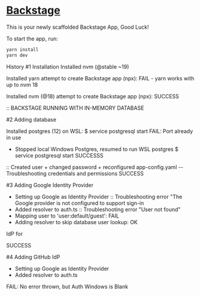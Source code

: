 # [Backstage](https://backstage.io)

This is your newly scaffolded Backstage App, Good Luck!

To start the app, run:

```sh
yarn install
yarn dev
```


History
#1 Installation
Installed nvm (@stable ~19) 

Installed yarn
attempt to create Backstage app (npx): FAIL - yarn works with up to nvm 18

Installed nvm (@18)
attempt to create Backstage app (npx): SUCCESS

:: BACKSTAGE RUNNING WITH IN-MEMORY DATABASE

#2 Adding database

Installed postgres (12) on WSL: 
$ service postgresql start
FAIL: Port already in use

- Stopped local Windows Postgres, resumed to run WSL postgres 
$ service postgresql start
SUCCESSS

:: Created user + changed password + reconfigured app-config.yaml
-- Troubleshooting credentials and permissions
SUCCESS 

#3 Adding Google Identity Provider 
 - Setting up Google as Identity Provider
 :: Troubleshooting error "The Google provider is not configured to support sign-in
 - Added resolver to auth.ts
 :: Troubleshooting error "User not found"
 - Mapping user to 'user:default/guest': FAIL
 - Adding resolver to skip database user lookup: OK

 IdP for 

SUCCESS
	
#4 Adding GitHub IdP
 - Setting up Google as Identity Provider
 - Added resolver to auth.ts

FAIL: No error thrown, but Auth Windows is Blank
